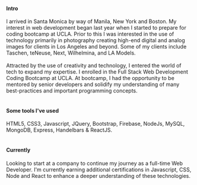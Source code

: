 
#### Intro

I arrived in Santa Monica by way of Manila, New York and Boston. My interest in web development began last year when I started to prepare for coding bootcamp at UCLA.  Prior to this I was interested in the use of technology primarily in photography creating high-end digital and analog images for clients in Los Angeles and beyond.  Some of my clients include Taschen, teNeuse, Next, Wilhelmina, and LA Models.  
<br>
Attracted by the use of creativity and technology, I entered the world of tech to expand my expertise. I enrolled in the Full Stack Web Development Coding Bootcamp at UCLA.  At bootcamp, I had the opportunity to be mentored by senior developers and solidify my understanding of many best-practices and important programming concepts.
<br><br>
#### Some tools I've used

HTML5, CSS3, Javascript, JQuery, Bootstrap, Firebase, NodeJs, MySQL, MongoDB, Express, Handelbars & ReactJS.
<br><br>
#### Currently 
Looking to start at a company to continue my journey as a full-time Web Developer.  I'm currently earning additional certifications in Javascript, CSS, Node and React to enhance a deeper understanding of these technologies.  



